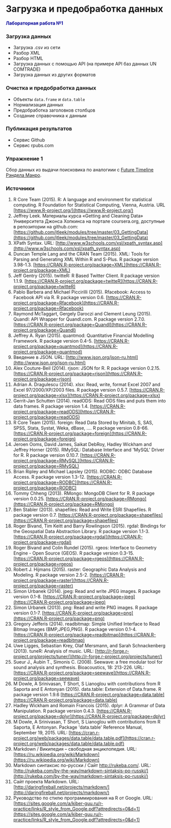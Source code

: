 
# Загрузка и предобработка данных 

<span style="color:#000099">**Лабораторная работа №1**</span>

### Загрузка данных   

* Загрузка .csv из сети   
* Разбор XML   
* Разбор HTML   
* Загрузка данных с помощью API (на примере API баз данных UN COMTRADE)   
* Загрузка данных из других форматов    

### Очистка и предобработка данных   
* Объекты `data.frame` и `data.table`   
* Нормализация данных   
* Предобработка заголовков столбцов   
* Создание справочника к данным   

### Публикация результатов   
* Сервис Github   
* Сервис rpubs.com   

### Упражнение 1   
Сбор данных из выдачи поисковика по аналогиии с [Future Timeline](https://xkcd.com/887/) [Рэндела Манро](https://ru.wikipedia.org/wiki/%D0%9C%D0%B0%D0%BD%D1%80%D0%BE,_%D0%A0%D1%8D%D0%BD%D0%B4%D0%B5%D0%BB).     

### Источники   

1. R Core Team (2015). R: A language and environment for statistical computing. R Foundation for Statistical Computing, Vienna, Austria. URL [https://www.R-project.org/](https://www.R-project.org/)    
1. Jeffrey Leek. Материалы курса «Getting and Cleaning Data» Университета Джонса Хопкинса на портале coursera.org, доступные в репозитории на github.com: [https://github.com/jtleek/modules/tree/master/03_GettingData](https://github.com/jtleek/modules/tree/master/03_GettingData)   
1. XPath Syntax. URL: [http://www.w3schools.com/xsl/xpath_syntax.asp](http://www.w3schools.com/xsl/xpath_syntax.asp)   
1. Duncan Temple Lang and the CRAN Team (2015). XML: Tools for Parsing and Generating XML Within R and S-Plus. R package version 3.98-1.3. [https://CRAN.R-project.org/package=XML](https://CRAN.R-project.org/package=XML)   
1. Jeff Gentry (2015). twitteR: R Based Twitter Client. R package version 1.1.9. [https://CRAN.R-project.org/package=twitteR](https://CRAN.R-project.org/package=twitteR)   
1. Pablo Barbera and Michael Piccirilli (2015). Rfacebook: Access to Facebook API via R. R package version 0.6. [https://CRAN.R-project.org/package=Rfacebook](https://CRAN.R-project.org/package=Rfacebook)   
1. Raymond McTaggart, Gergely Daroczi and Clement Leung (2015). Quandl: API Wrapper for Quandl.com. R package version 2.7.0. [https://CRAN.R-project.org/package=Quandl](https://CRAN.R-project.org/package=Quandl)   
1. Jeffrey A. Ryan (2015). quantmod: Quantitative Financial Modelling Framework. R package version 0.4-5. [https://CRAN.R-project.org/package=quantmod](https://CRAN.R-project.org/package=quantmod)   
1. Введение в JSON. URL: [http://www.json.org/json-ru.html](http://www.json.org/json-ru.html)   
1. Alex Couture-Beil (2014). rjson: JSON for R. R package version 0.2.15. [https://CRAN.R-project.org/package=rjson](https://CRAN.R-project.org/package=rjson)   
1. Adrian A. Dragulescu (2014). xlsx: Read, write, format Excel 2007 and Excel 97/2000/XP/2003 files. R package version 0.5.7. [https://CRAN.R-project.org/package=xlsx](https://CRAN.R-project.org/package=xlsx)   
1. Gerrit-Jan Schutten (2014). readODS: Read ODS files and puts them into data frames. R package version 1.4. [https://CRAN.R-project.org/package=readODS](https://CRAN.R-project.org/package=readODS)   
1. R Core Team (2015). foreign: Read Data Stored by Minitab, S, SAS, SPSS, Stata, Systat, Weka, dBase, .... R package version 0.8-66. [https://CRAN.R-project.org/package=foreign](https://CRAN.R-project.org/package=foreign)   
1. Jeroen Ooms, David James, Saikat DebRoy, Hadley Wickham and Jeffrey Horner (2015). RMySQL: Database Interface and 'MySQL' Driver for R. R package version 0.10.7. [https://CRAN.R-project.org/package=RMySQL](https://CRAN.R-project.org/package=RMySQL)   
1. Brian Ripley and Michael Lapsley (2015). RODBC: ODBC Database Access. R package version 1.3-12. [https://CRAN.R-project.org/package=RODBC](https://CRAN.R-project.org/package=RODBC)   
1. Tommy Chheng (2013). RMongo: MongoDB Client for R. R package version 0.0.25. [https://CRAN.R-project.org/package=RMongo](https://CRAN.R-project.org/package=RMongo)   
1. Ben Stabler (2013). shapefiles: Read and Write ESRI Shapefiles. R package version 0.7. [https://CRAN.R-project.org/package=shapefiles](https://CRAN.R-project.org/package=shapefiles)   
1. Roger Bivand, Tim Keitt and Barry Rowlingson (2015). rgdal: Bindings for the Geospatial Data Abstraction Library. R package version 1.1-3. [https://CRAN.R-project.org/package=rgdal](https://CRAN.R-project.org/package=rgdal)   
1. Roger Bivand and Colin Rundel (2015). rgeos: Interface to Geometry Engine - Open Source (GEOS). R package version 0.3-15. [https://CRAN.R-project.org/package=rgeos](https://CRAN.R-project.org/package=rgeos)   
1. Robert J. Hijmans (2015). raster: Geographic Data Analysis and Modeling. R package version 2.5-2. [https://CRAN.R-project.org/package=raster](https://CRAN.R-project.org/package=raster)   
2. Simon Urbanek (2014). jpeg: Read and write JPEG images. R package version 0.1-8. [https://CRAN.R-project.org/package=jpeg](https://CRAN.R-project.org/package=jpeg)   
1. Simon Urbanek (2013). png: Read and write PNG images. R package version 0.1-7. [https://CRAN.R-project.org/package=png](https://CRAN.R-project.org/package=png)   
1. Gregory Jefferis (2014). readbitmap: Simple Unified Interface to Read Bitmap Images (BMP,JPEG,PNG). R package version 0.1-4. [https://CRAN.R-project.org/package=readbitmap](https://CRAN.R-project.org/package=readbitmap)   
1. Uwe Ligges, Sebastian Krey, Olaf Mersmann, and Sarah Schnackenberg (2013). tuneR: Analysis of music. URL: [http://r-forge.r-project.org/projects/tuner/](http://r-forge.r-project.org/projects/tuner/)   
1. Sueur J., Aubin T., Simonis C. (2008). Seewave: a free modular tool for sound analysis and synthesis. Bioacoustics, 18: 213-226. URL: [https://CRAN.R-project.org/package=seewave](https://CRAN.R-project.org/package=seewave)   
1. M Dowle, A Srinivasan, T Short, S Lianoglou with contributions from R Saporta and E Antonyan (2015). data.table: Extension of Data.frame. R package version 1.9.6 [https://CRAN.R-project.org/package=data.table](https://CRAN.R-project.org/package=data.table)   
1. Hadley Wickham and Romain Francois (2015). dplyr: A Grammar of Data Manipulation. R package version 0.4.3. [https://CRAN.R-project.org/package=dplyr](https://CRAN.R-project.org/package=dplyr)   
1. M Dowle, A Srinivasan, T Short, S Lianoglou with contributions from R Saporta, E Antonyan. Package 'data.table' Reference Manual, September 19, 2015. URL: [https://cran.r-project.org/web/packages/data.table/data.table.pdf](https://cran.r-project.org/web/packages/data.table/data.table.pdf)   
1. Markdown / Википедия – свободная энциклопедия. URL: [https://ru.wikipedia.org/wiki/Markdown](https://ru.wikipedia.org/wiki/Markdown)   
1. Markdown синтаксис по-русски / Сайт http://rukeba.com/. URL: [http://rukeba.com/by-the-way/markdown-sintaksis-po-russki/](http://rukeba.com/by-the-way/markdown-sintaksis-po-russki/)   
1. Сайт проекта Markdown. URL: [http://daringfireball.net/projects/markdown/](http://daringfireball.net/projects/markdown/)   
1. Руководство по стилю программирования на R от Google. URL: [https://sites.google.com/a/kiber-guu.ru/r-practice/links/R_style_from_Google.pdf?attredirects=0&d=1](https://sites.google.com/a/kiber-guu.ru/r-practice/links/R_style_from_Google.pdf?attredirects=0&d=1)   

